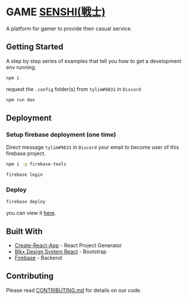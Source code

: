 # GAME [SENSHI(戦士)](https://en.wikipedia.org/wiki/Senshi)

A platform for gamer to provide their casual service.

## Getting Started

A step by step series of examples that tell you how to get a development env running.

```bash
npm i
```

request the `.config` folder(s) from `tylim#9831` in `Discord`

```bash
npm run dev
```

## Deployment

### Setup firebase deployment (one time)

Direct message `tylim#9831` in `Discord` your email to become user of this firebase project.

```bash
npm i -g firebase-tools
```

```bash
firebase login
```

### Deploy

```bash
firebase deploy
```

you can view it [here](https://game-senshi.firebaseapp.com).

## Built With

* [Create-React-App](http://www.dropwizard.io/1.0.2/docs/) - React Project Generator
* [Blk• Design System React](https://github.com/creativetimofficial/blk-design-system-react/) - Bootstrap
* [Firebase](https://firebase.google.com/) - Backend

## Contributing

Please read [CONTRIBUTING.md](https://github.com/tylim88/GameSenshi/blob/master/CONTRIBUTING.md) for details on our code.
